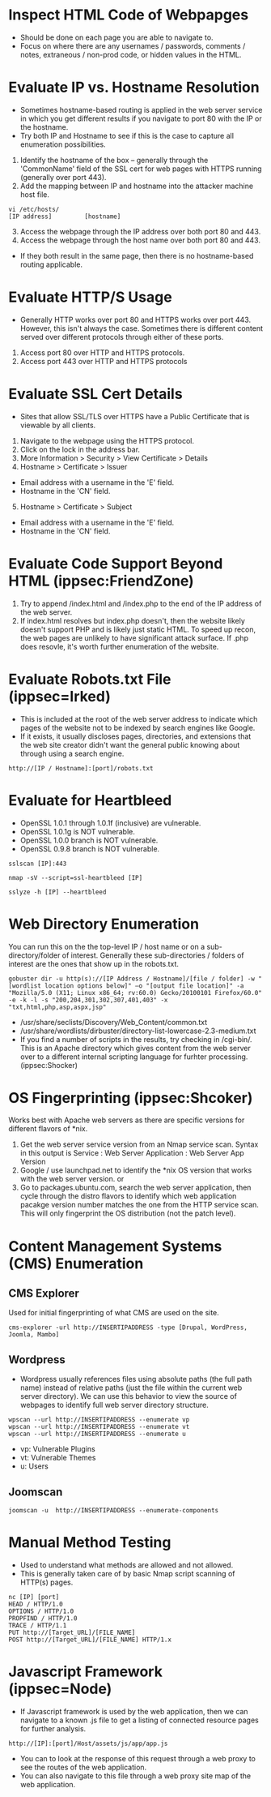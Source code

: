 # Inspect HTML Code of Webpapges
- Should be done on each page you are able to navigate to.
- Focus on where there are any usernames / passwords, comments / notes, extraneous / non-prod code, or hidden values in the HTML.

# Evaluate IP vs. Hostname Resolution
- Sometimes hostname-based routing is applied in the web server service in which you get different results if you navigate to port 80 with the IP or the hostname. 
- Try both IP and Hostname to see if this is the case to capture all enumeration possibilities. 
1. Identify the hostname of the box – generally through the 'CommonName' field of the SSL cert for web pages with HTTPS running (generally over port 443). 
2. Add the mapping between IP and hostname into the attacker machine host file. 
```
vi /etc/hosts/
[IP address]         [hostname] 
```
3. Access the webpage through the IP address over both port 80 and 443. 
4. Access the webpage through the host name over both port 80 and 443. 
- If they both result in the same page, then there is no hostname-based routing applicable.

# Evaluate HTTP/S Usage
- Generally HTTP works over port 80 and HTTPS works over port 443.  However, this isn't always the case.  Sometimes there is different content served over different protocols through either of these ports. 
1. Access port 80 over HTTP and HTTPS protocols. 
2. Access port 443 over HTTP and HTTPS protocols

# Evaluate SSL Cert Details
- Sites that allow SSL/TLS over HTTPS have a Public Certificate that is viewable by all clients. 
1. Navigate to the webpage using the HTTPS protocol. 
2. Click on the lock in the address bar. 
3. More Information > Security > View Certificate > Details 
4. Hostname > Certificate > Issuer 
  - Email address with a username in the 'E' field. 
  - Hostname in the 'CN' field. 
5. Hostname > Certificate > Subject 
  - Email address with a username in the 'E' field. 
  - Hostname in the 'CN' field.

# Evaluate Code Support Beyond HTML (ippsec:FriendZone)
1. Try to append /index.html and /index.php to the end of the IP address of the web server.
2. If index.html resolves but index.php doesn't, then the website likely doesn't support PHP and is likely just static HTML.  To speed up recon, the web pages are unlikely to have significant attack surface.  If .php does resovle, it's worth further enumeration of the website.

# Evaluate Robots.txt File (ippsec=Irked)
- This is included at the root of the web server address to indicate which pages of the website not to be indexed by search engines like Google.
- If it exists, it usually discloses pages, directories, and extensions that the web site creator didn't want the general public knowing about through using a search engine.
```
http://[IP / Hostname]:[port]/robots.txt
```

# Evaluate for Heartbleed
- OpenSSL 1.0.1 through 1.0.1f (inclusive) are vulnerable.
- OpenSSL 1.0.1g is NOT vulnerable.
- OpenSSL 1.0.0 branch is NOT vulnerable.
- OpenSSL 0.9.8 branch is NOT vulnerable.
```
sslscan [IP]:443
```
```
nmap -sV --script=ssl-heartbleed [IP]
```
```
sslyze -h [IP] --heartbleed
```

# Web Directory Enumeration
You can run this on the the top-level IP / host name or on a sub-directory/folder of interest.  Generally these sub-directories / folders of interest are the ones that show up in the robots.txt.
```
gobuster dir -u http(s)://[IP Address / Hostname]/[file / folder] -w "[wordlist location options below]" –o "[output file location]" -a "Mozilla/5.0 (X11; Linux x86_64; rv:60.0) Gecko/20100101 Firefox/60.0" -e -k -l -s "200,204,301,302,307,401,403" -x "txt,html,php,asp,aspx,jsp"
```
- /usr/share/seclists/Discovery/Web_Content/common.txt
- /usr/share/wordlists/dirbuster/directory-list-lowercase-2.3-medium.txt
- If you find a number of scripts in the results, try checking in /cgi-bin/.  This is an Apache directory which gives content from the web server over to a different internal scripting language for furhter processing. (ippsec:Shocker)

# OS Fingerprinting (ippsec:Shcoker)
Works best with Apache web servers as there are specific versions for different flavors of \*nix.
1. Get the web server service version from an Nmap service scan.  Syntax in this output is Service : Web Server Application : Web Server App Version
2. Google / use launchpad.net to identify the \*nix OS version that works with the web server version.
or
2. Go to packages.ubuntu.com, search the web server application, then cycle through the distro flavors to identify which web application pacakge version number matches the one from the HTTP service scan.  This will only fingerprint the OS distribution (not the patch level).

# Content Management Systems (CMS) Enumeration

## CMS Explorer
Used for initial fingerprinting of what CMS are used on the site.
```
cms-explorer -url http://INSERTIPADDRESS -type [Drupal, WordPress, Joomla, Mambo]
```

## Wordpress
- Wordpress usually references files using absolute paths (the full path name) instead of relative paths (just the file within the current web server directory).  We can use this behavior to view the source of webpages to identify full web server directory structure.
```
wpscan --url http://INSERTIPADDRESS --enumerate vp 
wpscan --url http://INSERTIPADDRESS --enumerate vt 
wpscan --url http://INSERTIPADDRESS --enumerate u
```
- vp: Vulnerable Plugins
- vt: Vulnerable Themes
- u: Users

## Joomscan
```
joomscan -u  http://INSERTIPADDRESS --enumerate-components
```

# Manual Method Testing
- Used to understand what methods are allowed and not allowed.
- This is generally taken care of by basic Nmap script scanning of HTTP(s) pages.
```
nc [IP] [port]
HEAD / HTTP/1.0  
OPTIONS / HTTP/1.0  
PROPFIND / HTTP/1.0  
TRACE / HTTP/1.1  
PUT http://[Target_URL]/[FILE_NAME]
POST http://[Target_URL]/[FILE_NAME] HTTP/1.x  
```

# Javascript Framework (ippsec=Node)
- If Javascript framework is used by the web application, then we can navigate to a known .js file to get a listing of connected resource pages for further analysis.
```
http://[IP]:[port]/Host/assets/js/app/app.js
```
  - You can to look at the response of this request through a web proxy to see the routes of the web application.
  - You can also navigate to this file through a web proxy site map of the web application.
